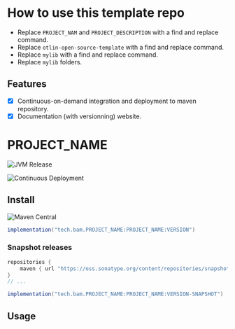 # How to use this template repo

- Replace `PROJECT_NAM` and `PROJECT_DESCRIPTION` with a find and replace command.
- Replace `otlin-open-source-template` with a find and replace command.
- Replace `mylib` with a find and replace command.
- Replace `mylib` folders.

## Features

- [x] Continuous-on-demand integration and deployment to maven repository.
- [x] Documentation (with versionning) website.

# PROJECT_NAME

![JVM Release](https://github.com/bamlab/kotlin-open-source-template/workflows/JVM%20Release/badge.svg)

![Continuous Deployment](https://github.com/bamlab/kotlin-open-source-template/workflows/Continuous%20Deployment/badge.svg)

## Install

![Maven Central](https://img.shields.io/maven-central/v/tech.bam.PROJECT_NAME/PROJECT_NAME-jvm)

```groovy
implementation("tech.bam.PROJECT_NAME:PROJECT_NAME:VERSION")
```

### Snapshot releases

```groovy
repositories {
    maven { url "https://oss.sonatype.org/content/repositories/snapshots" } // Add this line
}
// ...

implementation("tech.bam.PROJECT_NAME:PROJECT_NAME:VERSION-SNAPSHOT")
```

## Usage

